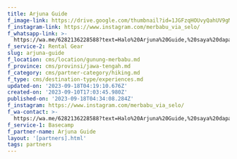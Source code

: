 ```yaml
---
title: Arjuna Guide
f_image-link: https://drive.google.com/thumbnail?id=1JGFzqHOUvyQahUV9gMEo2RG-nuo8LFab
f_instagram-link: https://www.instagram.com/merbabu_via_selo/
f_whatsapp-link: >-
  https://wa.me/6282136228588?text=Halo%20Arjuna%20Guide,%20saya%20dapat%20info%20dari%20@loocale.id%20dan%20punya%20pertanyaan
f_service-2: Rental Gear
slug: arjuna-guide
f_location: cms/location/gunung-merbabu.md
f_province: cms/provinsi/jawa-tengah.md
f_category: cms/partner-category/hiking.md
f_type: cms/destination-type/experiences.md
updated-on: '2023-09-18T04:19:10.676Z'
created-on: '2023-09-10T17:03:45.980Z'
published-on: '2023-09-18T04:34:08.284Z'
f_instagram: https://www.instagram.com/merbabu_via_selo/
f_wa-contact: >-
  https://wa.me/6282136228588?text=Halo%20Arjuna%20Guide,%20saya%20dapat%20info%20dari%20@loocale.id%20dan%20punya%20pertanyaan
f_service-1: Basecamp
f_partner-name: Arjuna Guide
layout: '[partners].html'
tags: partners
---
```



